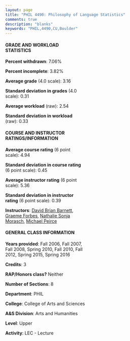 ```yaml
---
layout: page
title: "PHIL 4490: Philosophy of Language Statistics"
comments: true
description: "blanks"
keywords: "PHIL,4490,CU,Boulder"
---
```

<head>
<script src="https://ajax.googleapis.com/ajax/libs/jquery/2.1.3/jquery.min.js"></script>
<script src="https://dl.dropboxusercontent.com/s/pc42nxpaw1ea4o9/highcharts.js?dl=0"></script>
<!-- <script src="../assets/js/highcharts.js"></script> -->
<style type="text/css">@font-face {
	font-family: "Bebas Neue";
	src: url(https://www.filehosting.org/file/details/544349/BebasNeue Regular.otf) format("opentype");
	}
	h1.Bebas { 
		font-family: "Bebas Neue", Verdana, Tahoma;
	}
</style>
</head>
<body>
	<div id="container" style="float: right; width: 45%; height: 88%; margin-left: 2.5%; margin-right: 2.5%;"></div>
	<script language="JavaScript">
		$(document).ready(function() {
		var chart = {type: 'column'};
		var title = {text: 'Grade Distribution'};
		var xAxis = {categories: ['A','B','C','D','F'],crosshair: true};
		var yAxis = {min: 0,title: {text: 'Percentage'}};
		var tooltip = {headerFormat: '<center><b><span style="font-size:20px">{point.key}</span></b></center>',
		               pointFormat: '<td style="padding:0"><b>{point.y:.1f}%</b></td>',
		               footerFormat: '</table>',shared: true,useHTML: true};
		var plotOptions = {column: {pointPadding: 0.0,borderWidth: 0}};  
		var credits = {enabled: false};var series= [{name: 'Percent',data: [47.15,37.51,9.27,1.37,4.7,]}];
		var json = {};
		json.chart = chart;
		json.title = title;
		json.tooltip = tooltip;
		json.xAxis = xAxis;
		json.yAxis = yAxis;  
		json.series = series;
		json.plotOptions = plotOptions;  
		json.credits = credits;
		$('#container').highcharts(json);
	});
	</script>
</body>
			   
#### GRADE AND WORKLOAD STATISTICS

**Percent withdrawn**: 7.06%

**Percent incomplete**: 3.82%

**Average grade** (4.0 scale): 3.16

**Standard deviation in grades** (4.0 scale): 0.31

**Average workload** (raw): 2.54

**Standard deviation in workload** (raw): 0.33

#### COURSE AND INSTRUCTOR RATINGS/INFORMATION

**Average course rating** (6 point scale): 4.94

**Standard deviation in course rating** (6 point scale): 0.45

**Average instructor rating** (6 point scale): 5.36

**Standard deviation in instructor rating** (6 point scale): 0.39

**Instructors**: <a href='../../instructors/David_Brian_Barnett'>David Brian Barnett</a>, <a href='../../instructors/Graeme_Forbes'>Graeme Forbes</a>, <a href='../../instructors/Nathalie_Sonja_Morasch'>Nathalie Sonja Morasch</a>, <a href='../../instructors/Michael_Peirce'>Michael Peirce</a>

#### GENERAL CLASS INFORMATION

**Years provided**: Fall 2006, Fall 2007, Fall 2008, Spring 2010, Fall 2010, Fall 2012, Spring 2015, Spring 2016

**Credits**: 3

**RAP/Honors class?** Neither

**Number of Sections**: 8

**Department**: PHIL

**College**: College of Arts and Sciences

**A&S Division**: Arts and Humanities

**Level**: Upper

**Activity**: LEC - Lecture
